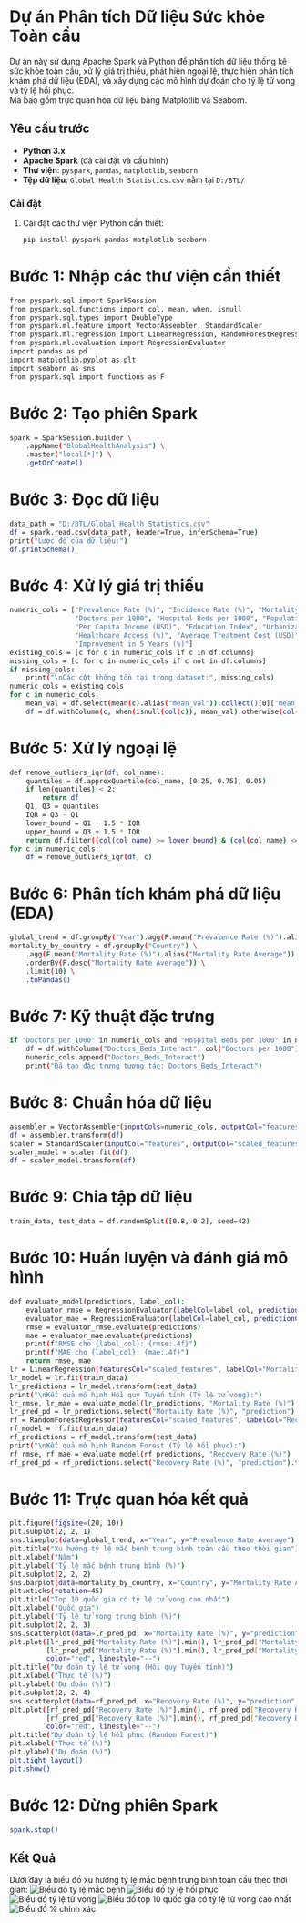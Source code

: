 # Dự án Phân tích Dữ liệu Sức khỏe Toàn cầu

Dự án này sử dụng Apache Spark và Python để phân tích dữ liệu thống kê sức khỏe toàn cầu, xử lý giá trị thiếu, phát hiện ngoại lệ, thực hiện phân tích khám phá dữ liệu (EDA), và xây dựng các mô hình dự đoán cho tỷ lệ tử vong và tỷ lệ hồi phục.  
Mã bao gồm trực quan hóa dữ liệu bằng Matplotlib và Seaborn.

## Yêu cầu trước

- **Python 3.x**  
- **Apache Spark** (đã cài đặt và cấu hình)  
- **Thư viện**: `pyspark`, `pandas`, `matplotlib`, `seaborn`  
- **Tệp dữ liệu**: `Global Health Statistics.csv` nằm tại `D:/BTL/`

### Cài đặt

1. Cài đặt các thư viện Python cần thiết:  
   ```bash
   pip install pyspark pandas matplotlib seaborn
# Bước 1: Nhập các thư viện cần thiết
```bash
from pyspark.sql import SparkSession
from pyspark.sql.functions import col, mean, when, isnull
from pyspark.sql.types import DoubleType
from pyspark.ml.feature import VectorAssembler, StandardScaler
from pyspark.ml.regression import LinearRegression, RandomForestRegressor
from pyspark.ml.evaluation import RegressionEvaluator
import pandas as pd
import matplotlib.pyplot as plt
import seaborn as sns
from pyspark.sql import functions as F
```
# Bước 2: Tạo phiên Spark
```bash
spark = SparkSession.builder \
    .appName("GlobalHealthAnalysis") \
    .master("local[*]") \
    .getOrCreate()
```
# Bước 3: Đọc dữ liệu
```bash
data_path = "D:/BTL/Global Health Statistics.csv"
df = spark.read.csv(data_path, header=True, inferSchema=True)
print("Lược đồ của dữ liệu:")
df.printSchema()
```
# Bước 4: Xử lý giá trị thiếu
```bash
numeric_cols = ["Prevalence Rate (%)", "Incidence Rate (%)", "Mortality Rate (%)", "Recovery Rate (%)",
                "Doctors per 1000", "Hospital Beds per 1000", "Population Affected",
                "Per Capita Income (USD)", "Education Index", "Urbanization Rate (%)",
                "Healthcare Access (%)", "Average Treatment Cost (USD)", "DALYs",
                "Improvement in 5 Years (%)"]
existing_cols = [c for c in numeric_cols if c in df.columns]
missing_cols = [c for c in numeric_cols if c not in df.columns]
if missing_cols:
    print("\nCác cột không tồn tại trong dataset:", missing_cols)
numeric_cols = existing_cols
for c in numeric_cols:
    mean_val = df.select(mean(c).alias("mean_val")).collect()[0]["mean_val"]
    df = df.withColumn(c, when(isnull(col(c)), mean_val).otherwise(col(c)))
```
# Bước 5: Xử lý ngoại lệ
```bash
def remove_outliers_iqr(df, col_name):
    quantiles = df.approxQuantile(col_name, [0.25, 0.75], 0.05)
    if len(quantiles) < 2:
        return df
    Q1, Q3 = quantiles
    IQR = Q3 - Q1
    lower_bound = Q1 - 1.5 * IQR
    upper_bound = Q3 + 1.5 * IQR
    return df.filter((col(col_name) >= lower_bound) & (col(col_name) <= upper_bound))
for c in numeric_cols:
    df = remove_outliers_iqr(df, c)
```
# Bước 6: Phân tích khám phá dữ liệu (EDA)
```bash
global_trend = df.groupBy("Year").agg(F.mean("Prevalence Rate (%)").alias("Prevalence Rate Average")).toPandas()
mortality_by_country = df.groupBy("Country") \
    .agg(F.mean("Mortality Rate (%)").alias("Mortality Rate Average")) \
    .orderBy(F.desc("Mortality Rate Average")) \
    .limit(10) \
    .toPandas()
```
# Bước 7: Kỹ thuật đặc trưng
```bash
if "Doctors per 1000" in numeric_cols and "Hospital Beds per 1000" in numeric_cols:
    df = df.withColumn("Doctors_Beds_Interact", col("Doctors per 1000") * col("Hospital Beds per 1000"))
    numeric_cols.append("Doctors_Beds_Interact")
    print("Đã tạo đặc trưng tương tác: Doctors_Beds_Interact")
```
# Bước 8: Chuẩn hóa dữ liệu
```bash
assembler = VectorAssembler(inputCols=numeric_cols, outputCol="features")
df = assembler.transform(df)
scaler = StandardScaler(inputCol="features", outputCol="scaled_features", withMean=True, withStd=True)
scaler_model = scaler.fit(df)
df = scaler_model.transform(df)
```
# Bước 9: Chia tập dữ liệu
```bash
train_data, test_data = df.randomSplit([0.8, 0.2], seed=42)
```
# Bước 10: Huấn luyện và đánh giá mô hình
```bash
def evaluate_model(predictions, label_col):
    evaluator_rmse = RegressionEvaluator(labelCol=label_col, predictionCol="prediction", metricName="rmse")
    evaluator_mae = RegressionEvaluator(labelCol=label_col, predictionCol="prediction", metricName="mae")
    rmse = evaluator_rmse.evaluate(predictions)
    mae = evaluator_mae.evaluate(predictions)
    print(f"RMSE cho {label_col}: {rmse:.4f}")
    print(f"MAE cho {label_col}: {mae:.4f}")
    return rmse, mae
lr = LinearRegression(featuresCol="scaled_features", labelCol="Mortality Rate (%)")
lr_model = lr.fit(train_data)
lr_predictions = lr_model.transform(test_data)
print("\nKết quả mô hình Hồi quy Tuyến tính (Tỷ lệ tử vong):")
lr_rmse, lr_mae = evaluate_model(lr_predictions, "Mortality Rate (%)")
lr_pred_pd = lr_predictions.select("Mortality Rate (%)", "prediction").toPandas()
rf = RandomForestRegressor(featuresCol="scaled_features", labelCol="Recovery Rate (%)")
rf_model = rf.fit(train_data)
rf_predictions = rf_model.transform(test_data)
print("\nKết quả mô hình Random Forest (Tỷ lệ hồi phục):")
rf_rmse, rf_mae = evaluate_model(rf_predictions, "Recovery Rate (%)")
rf_pred_pd = rf_predictions.select("Recovery Rate (%)", "prediction").toPandas()
```
# Bước 11: Trực quan hóa kết quả
```bash
plt.figure(figsize=(20, 10))
plt.subplot(2, 2, 1)
sns.lineplot(data=global_trend, x="Year", y="Prevalence Rate Average")
plt.title("Xu hướng tỷ lệ mắc bệnh trung bình toàn cầu theo thời gian")
plt.xlabel("Năm")
plt.ylabel("Tỷ lệ mắc bệnh trung bình (%)")
plt.subplot(2, 2, 2)
sns.barplot(data=mortality_by_country, x="Country", y="Mortality Rate Average", order=mortality_by_country["Country"])
plt.xticks(rotation=45)
plt.title("Top 10 quốc gia có tỷ lệ tử vong cao nhất")
plt.xlabel("Quốc gia")
plt.ylabel("Tỷ lệ tử vong trung bình (%)")
plt.subplot(2, 2, 3)
sns.scatterplot(data=lr_pred_pd, x="Mortality Rate (%)", y="prediction", alpha=0.5)
plt.plot([lr_pred_pd["Mortality Rate (%)"].min(), lr_pred_pd["Mortality Rate (%)"].max()],
         [lr_pred_pd["Mortality Rate (%)"].min(), lr_pred_pd["Mortality Rate (%)"].max()], 
         color="red", linestyle="--")
plt.title("Dự đoán tỷ lệ tử vong (Hồi quy Tuyến tính)")
plt.xlabel("Thực tế (%)")
plt.ylabel("Dự đoán (%)")
plt.subplot(2, 2, 4)
sns.scatterplot(data=rf_pred_pd, x="Recovery Rate (%)", y="prediction", alpha=0.5)
plt.plot([rf_pred_pd["Recovery Rate (%)"].min(), rf_pred_pd["Recovery Rate (%)"].max()],
         [rf_pred_pd["Recovery Rate (%)"].min(), rf_pred_pd["Recovery Rate (%)"].max()], 
         color="red", linestyle="--")
plt.title("Dự đoán tỷ lệ hồi phục (Random Forest)")
plt.xlabel("Thực tế (%)")
plt.ylabel("Dự đoán (%)")
plt.tight_layout()
plt.show()
```
# Bước 12: Dừng phiên Spark
```bash
spark.stop()
```
## Kết Quả
Dưới đây là biểu đồ xu hướng tỷ lệ mắc bệnh trung bình toàn cầu theo thời gian:
![Biểu đồ tỷ lệ mắc bệnh](images/1.jpg)
![Biểu đồ tỷ lệ hồi phục](images/2.jpg)
![Biểu đồ tỷ lệ tử vong](images/3.jpg)
![Biểu đồ top 10 quốc gia có tỷ lệ tử vong cao nhất](images/4.jpg)
![Biểu đồ % chính xác](images/5.jpg)
